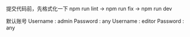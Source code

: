 提交代码前，先格式化一下
npm run lint -> npm run fix -> npm run dev

默认账号
Username : admin Password : any
Username : editor Password : any
